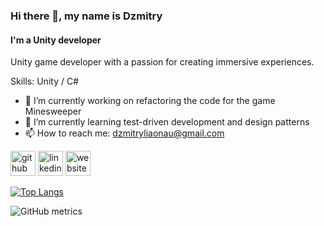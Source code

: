### Hi there 👋, my name is Dzmitry
#### I'm a Unity developer
Unity game developer with a passion for creating immersive experiences. 

Skills: Unity / C#

- 🔭 I’m currently working on refactoring the code for the game Minesweeper 
- 🌱 I’m currently learning test-driven development and design patterns  
- 📫 How to reach me: dzmitryliaonau@gmail.com 


[<img src='https://cdn.jsdelivr.net/npm/simple-icons@3.0.1/icons/github.svg' alt='github' height='40'>](https://github.com/Ljvon4ik)  [<img src='https://cdn.jsdelivr.net/npm/simple-icons@3.0.1/icons/linkedin.svg' alt='linkedin' height='40'>](https://www.linkedin.com/in/dzmitry-liaonau/)  [<img src='https://cdn.jsdelivr.net/npm/simple-icons@3.0.1/icons/icloud.svg' alt='website' height='40'>](https://ljvon4ik.github.io/index.html)  

[![Top Langs](https://github-readme-stats.vercel.app/api/top-langs/?username=Ljvon4ik)](https://github.com/anuraghazra/github-readme-stats)

![GitHub metrics](https://metrics.lecoq.io/Ljvon4ik)  
